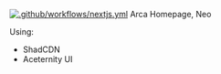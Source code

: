 [![.github/workflows/nextjs.yml](https://github.com/ItsNewe/arcahome-nextjs/actions/workflows/nextjs.yml/badge.svg?branch=master)](https://github.com/ItsNewe/arcahome-nextjs/actions/workflows/nextjs.yml)
Arca Homepage, Neo


Using:
- ShadCDN
- Aceternity UI

